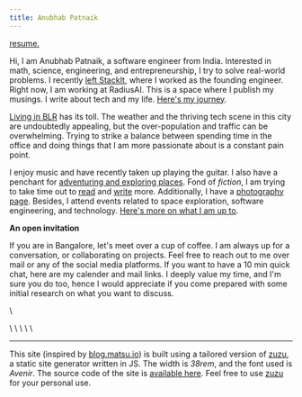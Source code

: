 ```yaml
---
title: Anubhab Patnaik
---
```


[<span class="date gray">resume.</span>](/resume.pdf)

Hi, I am Anubhab Patnaik, a software engineer from India. Interested in math, science, engineering, and entrepreneurship, I try to solve real-world problems. I recently [left StackIt](https://www.linkedin.com/feed/update/urn:li:activity:7145664348022013952/), where I worked as the founding engineer. Right now, I am working at RadiusAI. This is a space where I publish my musings. I write about tech and my life. [Here's my journey](/journey.html).

[Living in BLR](https://anubhavp.dev/blog/lifeinametro.html) has its toll. The weather and the thriving tech scene in this city are undoubtedly appealing, but the over-population and traffic can be overwhelming. Trying to strike a balance between spending time in the office and doing things that I am more passionate about is a constant pain point.

I enjoy music and have recently taken up playing the guitar. I also have a penchant for [adventuring and exploring places](https://anubhavp.dev/explored). Fond of *fiction*, I am trying to take time out to [read](https://anubhavp.dev/reading.html) and [write](https://anubhavp.dev/blog) more. Additionally, I have a [photography page](https://instagram.com/anubhavclicks). Besides, I attend events related to space exploration, software engineering, and technology. [Here's more on what I am up to](/current.html).

**An open invitation**

If you are in Bangalore, let's meet over a cup of coffee. I am always up for a conversation, or collaborating on projects. Feel free to reach out to me over mail or any of the social media platforms. If you want to have a 10 min quick chat, here are my calender and mail links. I deeply value my time, and I'm sure you do too, hence I would appreciate if you come prepared with some initial research on what you want to discuss.

[<i class="fa-solid fa-envelope" style="color: #777;"></i>](mailto:anubhabr50@gmail.com)  \   [<i class="fa-solid fa-calendar-days" style="color: #777;"></i>](https://cal.com/anubhavp)

[<i class="fa-brands fa-github" style="color: #777;"></i>](https://github.com/fuzzymfx) \ [<i class="fa-solid fa-code" style="color: #777;"></i>](https://leetcode.com/anubhabr50/) \  [<i class="fa-brands fa-linkedin" style="color: #777;"></i>](https://www.linkedin.com/in/anubhabpatnaik/) \ [<i class="fa-brands fa-instagram" style="color: #777;"></i>](https://instagram.com/anubhavclicks) \ [<i class="fa-brands fa-twitter" style="color: #777;"></i>](https://twitter.com/fuzzymfx) \ [<i class="fa-solid fa-bookmark" style="color: #777;"></i>](https://fuzzymf.substack.com/subscribe)

---

This site (inspired by [blog.matsu.io](https://blog.matsu.io)) is built using a tailored version of [zuzu](https://github.com/fuzzymfx/zuzu), a static site generator written in JS. The width is *38rem*, and the font used is *Avenir*. The source code of the site is [available here](https://github.com/fuzzymfx/fuzzymfx.github.io). Feel free to use [zuzu](https://github.com/fuzzymfx/zuzu) for your personal use.